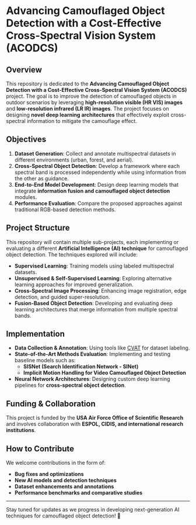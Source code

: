 # Advancing Camouflaged Object Detection with a Cost-Effective Cross-Spectral Vision System (ACODCS)

## Overview

This repository is dedicated to the **Advancing Camouflaged Object Detection with a Cost-Effective Cross-Spectral Vision System (ACODCS)** project. The goal is to improve the detection of camouflaged objects in outdoor scenarios by leveraging **high-resolution visible (HR VIS) images** and **low-resolution infrared (LR IR) images**. The project focuses on designing **novel deep learning architectures** that effectively exploit cross-spectral information to mitigate the camouflage effect.

## Objectives

1. **Dataset Generation**: Collect and annotate multispectral datasets in different environments (urban, forest, and aerial).
2. **Cross-Spectral Object Detection**: Develop a framework where each spectral band is processed independently while using information from the other as guidance.
3. **End-to-End Model Development**: Design deep learning models that integrate **information fusion and camouflaged object detection** modules.
4. **Performance Evaluation**: Compare the proposed approaches against traditional RGB-based detection methods.

## Project Structure

This repository will contain multiple sub-projects, each implementing or evaluating a different **Artificial Intelligence (AI) technique** for camouflaged object detection. The techniques explored will include:

- **Supervised Learning**: Training models using labeled multispectral datasets.
- **Unsupervised & Self-Supervised Learning**: Exploring alternative learning approaches for improved generalization.
- **Cross-Spectral Image Processing**: Enhancing image registration, edge detection, and guided super-resolution.
- **Fusion-Based Object Detection**: Developing and evaluating deep learning architectures that merge information from multiple spectral bands.

## Implementation

- **Data Collection & Annotation**: Using tools like [CVAT](https://www.cvat.ai) for dataset labeling.
- **State-of-the-Art Methods Evaluation**: Implementing and testing baseline models such as:
  - **SISNet (Search Identification Network - SINet)**
  - **Implicit Motion Handling for Video Camouflaged Object Detection**
- **Neural Network Architectures**: Designing custom deep learning pipelines for **cross-spectral object detection**.

## Funding & Collaboration

This project is funded by the **USA Air Force Office of Scientific Research** and involves collaboration with **ESPOL, CIDIS, and international research institutions**.

## How to Contribute

We welcome contributions in the form of:
- **Bug fixes and optimizations**
- **New AI models and detection techniques**
- **Dataset enhancements and annotations**
- **Performance benchmarks and comparative studies**


---

Stay tuned for updates as we progress in developing next-generation AI techniques for camouflaged object detection! 🚀
